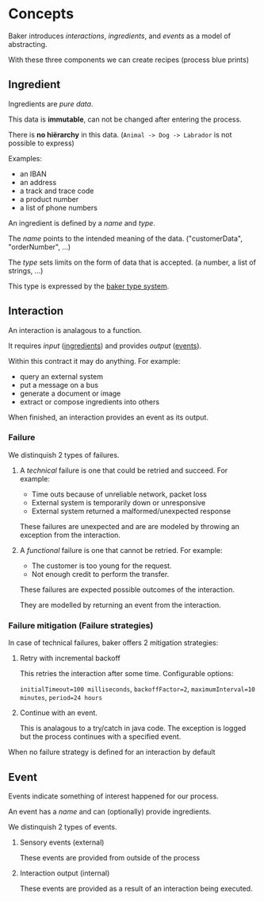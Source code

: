 # Concepts

Baker introduces *interactions*, *ingredients*, and *events* as a model of abstracting.

With these three components we can create recipes (process blue prints)

## Ingredient

Ingredients are *pure data*.

This data is **immutable**, can not be changed after entering the process.

There is **no hiërarchy** in this data. (`Animal -> Dog -> Labrador` is not possible to express)

Examples:

- an IBAN
- an address
- a track and trace code
- a product number
- a list of phone numbers

An ingredient is defined by a *name* and *type*.

The *name* points to the intended meaning of the data. ("customerData", "orderNumber", ...)

The *type* sets limits on the form of data that is accepted. (a number, a list of strings, ...)

This type is expressed by the [baker type system](type_system).

## Interaction

An interaction is analagous to a function.

It requires *input* ([ingredients](#ingredient)) and provides *output* ([events](#event)).

Within this contract it may do anything. For example:

- query an external system
- put a message on a bus
- generate a document or image
- extract or compose ingredients into others

When finished, an interaction provides an event as its output.

### Failure

We distinquish 2 types of failures.

1. A *technical* failure is one that could be retried and succeed. For example:
    * Time outs because of unreliable network, packet loss
    * External system is temporarily down or unresponsive
    * External system returned a malformed/unexpected response

    These failures are unexpected and are are modeled by throwing an exception from the interaction.

2. A *functional* failure is one that cannot be retried. For example:
    * The customer is too young for the request.
    * Not enough credit to perform the transfer.

    These failures are expected possible outcomes of the interaction.

    They are modelled by returning an event from the interaction.

### Failure mitigation (Failure strategies)

In case of technical failures, baker offers 2 mitigation strategies:

1. Retry with incremental backoff

    This retries the interaction after some time. Configurable options:

    `initialTimeout=100 milliseconds`, `backoffFactor=2`, `maximumInterval=10 minutes`, `period=24 hours`

2. Continue with an event.

    This is analagous to a try/catch in java code. The exception is logged but the process continues with a specified event.

When no failure strategy is defined for an interaction by default

## Event

Events indicate something of interest happened for our process.

An event has a *name* and can (optionally) provide ingredients.

We distinquish 2 types of events.

1. Sensory events (external)

    These events are provided from outside of the process

2. Interaction output (internal)

    These events are provided as a result of an interaction being executed.